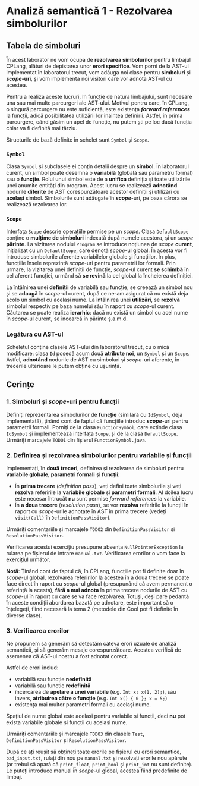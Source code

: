 # Analiză semantică 1 - Rezolvarea simbolurilor

## Tabela de simboluri

În acest laborator ne vom ocupa de **rezolvarea simbolurilor** pentru limbajul CPLang, alături de depistarea unor **erori specifice**. Vom porni de la AST-ul implementat ı̂n laboratorul trecut, vom adăuga noi clase pentru **simboluri** și ***scope*-uri**, și vom implementa noi visitori care vor adnota AST-ul cu acestea.

Pentru a realiza aceste lucruri, ı̂n funcție de natura limbajului, sunt necesare una sau mai multe parcurgeri ale AST-ului. Motivul pentru care, în CPLang, o singură parcurgere nu este suficientă, este existența ***forward references*** la funcții, adică posibilitatea utilizării lor înaintea definirii. Astfel, ı̂n prima parcurgere, când găsim un apel de funcție, nu putem ști pe loc dacă funcția chiar va fi definită mai târziu.

Structurile de bază definite ı̂n schelet sunt `Symbol` și `Scope`.

### `Symbol`

Clasa `Symbol` și subclasele ei conțin detalii despre un **simbol**. În laboratorul curent, un simbol poate desemna o **variabilă** (globală sau parametru formal) sau o **funcție**. Rolul unui simbol este de a **unifica** definiția și toate utilizările unei anumite entități din program. Acest lucru se realizează **adnotând** nodurile **diferite** de AST corespunzătoare acestor definiții și utilizări cu **același** simbol. Simbolurile sunt adăugate ı̂n ***scope***-uri, pe baza cărora se realizează rezolvarea lor.

### `Scope`

Interfața `Scope` descrie operațiile permise pe un *scope*. Clasa `DefaultScope` conține o **mulțime de simboluri** indexată după numele acestora, și un *scope* **părinte**. La vizitarea nodului `Program` se introduce noțiunea de *scope* **curent**, inițializat cu un `DefaultScope`, care denotă *scope*-ul global. În acesta vor fi introduse simbolurile aferente variabilelor globale și funcțiilor. În plus, funcțiile însele reprezintă *scope*-uri pentru parametrii lor formali. Prin urmare, la vizitarea unei definiții de funcție, *scope*-ul curent **se schimbă** în cel aferent funcției, urmând să **se revină** la cel global la încheierea definiției.

La întâlnirea unei **definiții** de variabilă sau funcție, se creează un simbol nou și se **adaugă** în *scope*-ul curent, după ce ne-am asigurat că nu există deja acolo un simbol cu același nume. La întâlnirea unei **utilizări**, se **rezolvă** simbolul respectiv pe baza numelui său în raport cu *scope*-ul curent. Căutarea se poate realiza **ierarhic**: dacă nu există un simbol cu acel nume în *scope*-ul curent, se încearcă în părinte ș.a.m.d.

### Legătura cu AST-ul

Scheletul conține clasele AST-ului din laboratorul trecut, cu o mică modificare: clasa `Id` posedă acum două **atribute noi**, un `Symbol` și un `Scope`. Astfel, **adnotând** nodurile de AST cu simboluri și *scope*-uri aferente, ı̂n trecerile ulterioare le putem obține cu ușurință.

## Cerințe

### 1. Simboluri și *scope*-uri pentru funcții

Definiți reprezentarea simbolurilor de **funcție** (similară cu `IdSymbol`, deja implementată), ținând cont de faptul că funcțiile introduc ***scope***-uri pentru parametrii formali. Porniți de la clasa `FunctionSymbol`, care extinde clasa `IdSymbol` și implementează interfața `Scope`, și de la clasa `DefaultScope`. Urmăriți marcajele `TODO1` din fișierul `FunctionSymbol.java`.

### 2. Definirea și rezolvarea simbolurilor pentru variabile și funcții

Implementați, ı̂n **două treceri**, definirea și rezolvarea de simboluri pentru **variabile globale**, **parametri formali** și **funcții**:

- În **prima trecere** (*definition pass*), veți defini toate simbolurile și veți **rezolva** referirile la **variabile globale** și **parametri formali**. Al doilea lucru este necesar întrucât **nu** sunt permise *forward references* la variabile.
- În **a doua trecere** (*resolution pass*), se vor **rezolva** referirile la funcții în raport cu *scope*-urile adnotate în AST în prima trecere (vedeți `visit(Call)` în `DefinitionPassVisitor`).

Urmăriți comentariile și marcajele `TODO2` din `DefinitionPassVisitor` și `ResolutionPassVisitor`.

Verificarea acestui exercițiu presupune absența `NullPointerException` la rularea pe fișierul de intrare `manual.txt`. Verificarea erorilor o vom face la exercițiul următor.

**Notă**: Ținând cont de faptul că, în CPLang, funcțiile pot fi definite doar în *scope*-ul global, rezolvarea referirilor la acestea în a doua trecere se poate face direct în raport cu *scope*-ul global (presupunând că avem permanent o referință la acesta), **fără a mai adnota** în prima trecere nodurile de AST cu *scope*-ul în raport cu care se va face rezolvarea. Totuși, deși pare pedantă în aceste condiții abordarea bazată pe adnotare, este important să o înțelegeți, fiind necesară la tema 2 (metodele din Cool pot fi definite în diverse clase).

### 3. Verificarea erorilor

Ne propunem să generăm să detectăm câteva erori uzuale de analiză semantică, și să generăm mesaje corespunzătoare. Acestea verifică de asemenea că AST-ul nostru a fost adnotat corect.

Astfel de erori includ:

- variabilă sau funcție **nedefinită**
- variabilă sau funcție **redefinită**
- ı̂ncercarea de **apelare a unei variabile** (e.g. `Int x; x(1, 2);`), sau invers, **atribuirea către o funcție** (e.g. `Int x() { 0 }; x = 5;`)
- existența mai multor parametri formali cu același nume.

Spațiul de nume global este același pentru variabile și funcții, deci **nu** pot exista variabile globale și funcții cu același nume.

Urmăriți comentariile și marcajele `TODO3` din clasele `Test`, `DefinitionPassVisitor` și `ResolutionPassVisitor`.

După ce ați reușit să obțineți toate erorile pe fișierul cu erori semantice, `bad_input.txt`, rulați din nou pe `manual.txt` și rezolvați erorile nou apărute (ar trebui să apară că `print_float`, `print_bool` și `print_int` nu sunt definite). Le puteți introduce manual ı̂n *scope*-ul global, acestea fiind predefinite de limbaj.
